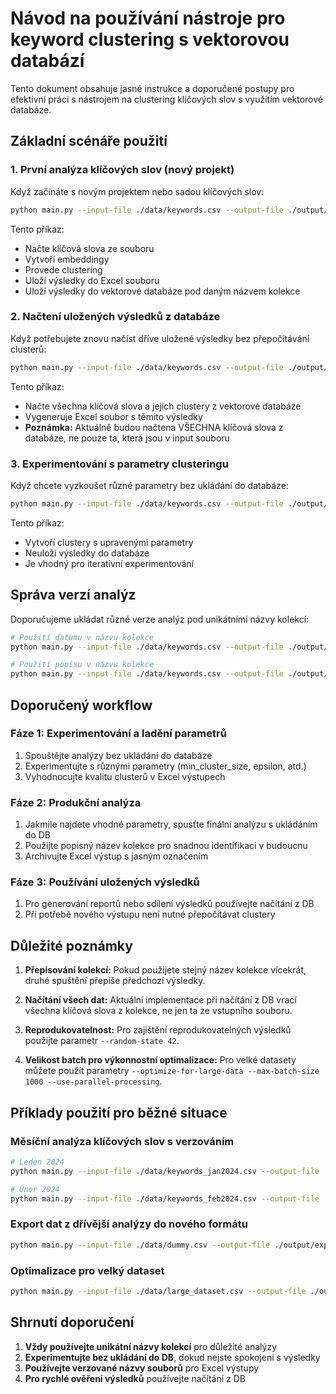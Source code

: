 # Návod na používání nástroje pro keyword clustering s vektorovou databází

Tento dokument obsahuje jasné instrukce a doporučené postupy pro efektivní práci s nástrojem na clustering klíčových slov s využitím vektorové databáze.

## Základní scénáře použití

### 1. První analýza klíčových slov (nový projekt)

Když začínáte s novým projektem nebo sadou klíčových slov:

```bash
python main.py --input-file ./data/keywords.csv --output-file ./output/results.xlsx --use-advanced-clustering --save-to-vector-db --vector-db-collection "projekt_nazev"
```

Tento příkaz:
- Načte klíčová slova ze souboru
- Vytvoří embeddingy
- Provede clustering
- Uloží výsledky do Excel souboru
- Uloží výsledky do vektorové databáze pod daným názvem kolekce

### 2. Načtení uložených výsledků z databáze

Když potřebujete znovu načíst dříve uložené výsledky bez přepočítávání clusterů:

```bash
python main.py --input-file ./data/keywords.csv --output-file ./output/loaded_results.xlsx --load-from-vector-db --vector-db-collection "projekt_nazev"
```

Tento příkaz:
- Načte všechna klíčová slova a jejich clustery z vektorové databáze
- Vygeneruje Excel soubor s těmito výsledky
- **Poznámka:** Aktuálně budou načtena VŠECHNA klíčová slova z databáze, ne pouze ta, která jsou v input souboru

### 3. Experimentování s parametry clusteringu

Když chcete vyzkoušet různé parametry bez ukládání do databáze:

```bash
python main.py --input-file ./data/keywords.csv --output-file ./output/experiment.xlsx --use-advanced-clustering --min-cluster-size 5
```

Tento příkaz:
- Vytvoří clustery s upravenými parametry
- Neuloží výsledky do databáze
- Je vhodný pro iterativní experimentování

## Správa verzí analýz

Doporučujeme ukládat různé verze analýz pod unikátními názvy kolekcí:

```bash
# Použití datumu v názvu kolekce
python main.py --input-file ./data/keywords.csv --output-file ./output/results_20240310.xlsx --use-advanced-clustering --save-to-vector-db --vector-db-collection "projekt_20240310"

# Použití popisu v názvu kolekce
python main.py --input-file ./data/keywords.csv --output-file ./output/results_min5.xlsx --use-advanced-clustering --min-cluster-size 5 --save-to-vector-db --vector-db-collection "projekt_min5_clusters"
```

## Doporučený workflow

### Fáze 1: Experimentování a ladění parametrů
1. Spouštějte analýzy bez ukládání do databáze
2. Experimentujte s různými parametry (min_cluster_size, epsilon, atd.)
3. Vyhodnocujte kvalitu clusterů v Excel výstupech

### Fáze 2: Produkční analýza
1. Jakmile najdete vhodné parametry, spusťte finální analýzu s ukládáním do DB
2. Použijte popisný název kolekce pro snadnou identifikaci v budoucnu
3. Archivujte Excel výstup s jasným označením

### Fáze 3: Používání uložených výsledků
1. Pro generování reportů nebo sdílení výsledků používejte načítání z DB
2. Při potřebě nového výstupu není nutné přepočítávat clustery

## Důležité poznámky

1. **Přepisování kolekcí:** Pokud použijete stejný název kolekce vícekrát, druhé spuštění přepíše předchozí výsledky.

2. **Načítání všech dat:** Aktuální implementace při načítání z DB vrací všechna klíčová slova z kolekce, ne jen ta ze vstupního souboru.

3. **Reprodukovatelnost:** Pro zajištění reprodukovatelných výsledků použijte parametr `--random-state 42`.

4. **Velikost batch pro výkonnostní optimalizace:** Pro velké datasety můžete použít parametry `--optimize-for-large-data --max-batch-size 1000 --use-parallel-processing`.

## Příklady použití pro běžné situace

### Měsíční analýza klíčových slov s verzováním

```bash
# Leden 2024
python main.py --input-file ./data/keywords_jan2024.csv --output-file ./output/results_jan2024.xlsx --use-advanced-clustering --save-to-vector-db --vector-db-collection "projekt_jan2024"

# Únor 2024
python main.py --input-file ./data/keywords_feb2024.csv --output-file ./output/results_feb2024.xlsx --use-advanced-clustering --save-to-vector-db --vector-db-collection "projekt_feb2024"
```

### Export dat z dřívější analýzy do nového formátu
```bash
python main.py --input-file ./data/dummy.csv --output-file ./output/export_jan2024.xlsx --load-from-vector-db --vector-db-collection "projekt_jan2024"
```

### Optimalizace pro velký dataset
```bash
python main.py --input-file ./data/large_dataset.csv --output-file ./output/large_results.xlsx --use-advanced-clustering --optimize-for-large-data --use-parallel-processing --max-batch-size 500 --save-to-vector-db --vector-db-collection "large_dataset_v1"
```

## Shrnutí doporučení

1. **Vždy používejte unikátní názvy kolekcí** pro důležité analýzy
2. **Experimentujte bez ukládání do DB**, dokud nejste spokojeni s výsledky
3. **Používejte verzované názvy souborů** pro Excel výstupy
4. **Pro rychlé ověření výsledků** používejte načítání z DB